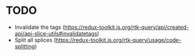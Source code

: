 TODO
====

+ Invalidate the tags (https://redux-toolkit.js.org/rtk-query/api/created-api/api-slice-utils#invalidatetags)
+ Split all splices (https://redux-toolkit.js.org/rtk-query/usage/code-splitting)
